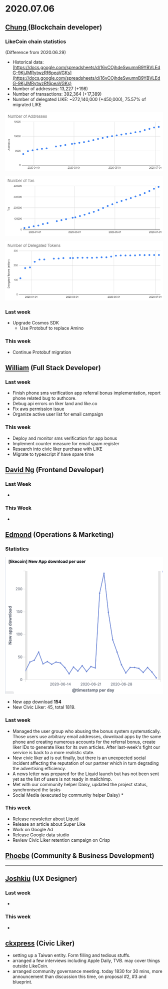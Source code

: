 # 2020.07.06

## [Chung ](https://like.co/chungwu)\(Blockchain developer\)

### LikeCoin chain statistics

\(Difference from 2020.06.29\)

* Historical data: [https://docs.google.com/spreadsheets/d/16vCOjhdeSwumnB9YBVLEdG-9KjJMRytwzRf6peaVGKs](https://docs.google.com/spreadsheets/d/16vCOjhdeSwumnB9YBVLEdG-9KjJMRytwzRf6peaVGKs)
* Number of addresses: 13,227 \(+198\)
* Number of transactions: 392,364 \(+17,389\)
* Number of delegated LIKE: ~272,140,000 \(+450,000\), 75.57% of migrated LIKE

![](../.gitbook/assets/image%20%2869%29.png)

![](../.gitbook/assets/image%20%2867%29.png)

![](../.gitbook/assets/image%20%2868%29.png)

### Last week

* Upgrade Cosmos SDK
  * Use Protobuf to replace Amino

### This week

* Continue Protobuf migration



## [William](https://like.co/williamchong007) \(Full Stack Developer\)

### Last week

* Finish phone sms verification app referral bonus implementation, report phone related bug to authcore.
* Debug api errors on liker land and like.co
* Fix aws permission issue
* Organize active user list for email campaign

### This week

* Deploy and monitor sms verification for app bonus
* Implement counter measure for email spam register
* Research into civic liker purchase with LIKE
* Migrate to typescript if have spare time

## [David Ng](https://github.com/nwingt) \(Frontend Developer\)

### Last Week

* 
### This Week

* 
## [E**dmond**](https://like.co/edmondyu) **\(Operations & Marketing\)**

### **Statistics**

![New App download in last 30 days ](../.gitbook/assets/image%20%2866%29.png)

* New app download **154**
* New Civic Liker: 45, total 1819.  

### **Last week**

* Managed the user group who abusing the bonus system systematically.   Those users use arbitrary email addresses, download apps by the same phone and creating numerous accounts for the referral bonus, create liker IDs to generate likes for its own articles.  After last-week's fight our service is back to a more realistic state.
* New civic liker ad is out finally, but there is an unexpected social incident affecting the reputation of our partner which in turn degrading the advertising efficiency.  
* A news letter was prepared for the Liquid launch but has not been sent yet as the list of users is not ready in mailchimp.  
* Met with our community helper Daisy, updated the project status, synchronised the tasks  
* Social Media \(executed by community helper Daisy\)
  * 

### This week

* Release newsletter about Liquid
* Release an article about Super Like
* Work on Google Ad
* Release Google data studio
* Review Civic Liker retention campaign on Crisp

## [Phoebe](https://like.co/phoebe_fb) \(Community & Business Development\) <a id="fbf6"></a>

*  ****

## [Joshkiu](https://like.co/joshkiu) \(UX Designer\)

### Last week

* 
### This week

* 
## [ckxpress](https://like.co/ckxpress) \(Civic Liker\) <a id="fbf6"></a>

* setting up a Taiwan entity. Form filling and tedious stuffs.
* arranged a few interviews including Apple Daily, TVB. may cover things outside LikeCoin.
* arranged community governance meeting. today 1830 for 30 mins, more announcement than discussion this time, on proposal \#2, \#3 and blueprint.

